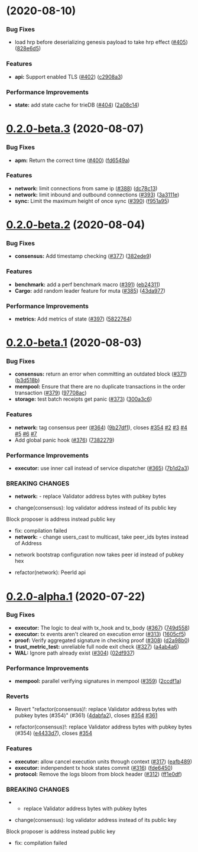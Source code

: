 # [](https://github.com/nervosnetwork/muta/compare/v0.2.0-beta.3...v) (2020-08-10)


### Bug Fixes

* load hrp before deserializing genesis payload to take hrp effect ([#405](https://github.com/nervosnetwork/muta/issues/405)) ([828e6d5](https://github.com/nervosnetwork/muta/commit/828e6d539cf4da9cf042c450418e75a944315014))


### Features

* **api:** Support enabled TLS ([#402](https://github.com/nervosnetwork/muta/issues/402)) ([c2908a3](https://github.com/nervosnetwork/muta/commit/c2908a3ba6a5ab1219ddc9b14ff6d7320cf70228))


### Performance Improvements

* **state:** add state cache for trieDB ([#404](https://github.com/nervosnetwork/muta/issues/404)) ([2a08c14](https://github.com/nervosnetwork/muta/commit/2a08c147571707507b72882788fd51f7a799f3ec))



# [0.2.0-beta.3](https://github.com/nervosnetwork/muta/compare/v0.2.0-beta.2...v0.2.0-beta.3) (2020-08-07)


### Bug Fixes

* **apm:** Return the correct time ([#400](https://github.com/nervosnetwork/muta/issues/400)) ([fd6549a](https://github.com/nervosnetwork/muta/commit/fd6549a6352633cee7b5b747448129df7a0532ca))


### Features

* **network:** limit connections from same ip ([#388](https://github.com/nervosnetwork/muta/issues/388)) ([dc78c13](https://github.com/nervosnetwork/muta/commit/dc78c13b8aa25f3e4535e588149042f6345e4d25))
* **network:** limit inbound and outbound connections ([#393](https://github.com/nervosnetwork/muta/issues/393)) ([3a3111e](https://github.com/nervosnetwork/muta/commit/3a3111e1e332529bc8636c54526920c292c04f8a))
* **sync:** Limit the maximum height of once sync ([#390](https://github.com/nervosnetwork/muta/issues/390)) ([f951a95](https://github.com/nervosnetwork/muta/commit/f951a953daf307ffc98b4df0fe1a77a6a810ac71))



# [0.2.0-beta.2](https://github.com/nervosnetwork/muta/compare/v0.2.0-beta.1...v0.2.0-beta.2) (2020-08-04)


### Bug Fixes

* **consensus:** Add timestamp checking ([#377](https://github.com/nervosnetwork/muta/issues/377)) ([382ede9](https://github.com/nervosnetwork/muta/commit/382ede9367b910a06b59f3562ecd28ab8100d39e))


### Features

* **benchmark:** add a perf benchmark macro ([#391](https://github.com/nervosnetwork/muta/issues/391)) ([eb24311](https://github.com/nervosnetwork/muta/commit/eb2431149b6865a82d0e4286536f65319a5e1d1f))
* **Cargo:** add random leader feature for muta ([#385](https://github.com/nervosnetwork/muta/issues/385)) ([43da977](https://github.com/nervosnetwork/muta/commit/43da9772b22b97ab4797b80ce5161f1a49827543))


### Performance Improvements

* **metrics:** Add metrics of state ([#397](https://github.com/nervosnetwork/muta/issues/397)) ([5822764](https://github.com/nervosnetwork/muta/commit/5822764240f8b4e8cfeca4bccf7d399a0bf71897))



# [0.2.0-beta.1](https://github.com/nervosnetwork/muta/compare/v0.2.0-alpha.1...v0.2.0-beta.1) (2020-08-03)


### Bug Fixes

* **consensus:** return an error when committing an outdated block ([#371](https://github.com/nervosnetwork/muta/issues/371)) ([b3d518b](https://github.com/nervosnetwork/muta/commit/b3d518b52658b40746ef708fa8cde5c96a39a539))
* **mempool:** Ensure that there are no duplicate transactions in the order transaction ([#379](https://github.com/nervosnetwork/muta/issues/379)) ([97708ac](https://github.com/nervosnetwork/muta/commit/97708ac385be2243344d700a0d7c928f18fd51b3))
* **storage:** test batch receipts get panic ([#373](https://github.com/nervosnetwork/muta/issues/373)) ([300a3c6](https://github.com/nervosnetwork/muta/commit/300a3c65cf0399c2ba37a3bd655e06719b660330))


### Features

* **network:** tag consensus peer ([#364](https://github.com/nervosnetwork/muta/issues/364)) ([9b27df1](https://github.com/nervosnetwork/muta/commit/9b27df1015a25792cc210c5aa0dd473a45ae885d)), closes [#354](https://github.com/nervosnetwork/muta/issues/354) [#2](https://github.com/nervosnetwork/muta/issues/2) [#3](https://github.com/nervosnetwork/muta/issues/3) [#4](https://github.com/nervosnetwork/muta/issues/4) [#5](https://github.com/nervosnetwork/muta/issues/5) [#6](https://github.com/nervosnetwork/muta/issues/6) [#7](https://github.com/nervosnetwork/muta/issues/7)
* Add global panic hook ([#376](https://github.com/nervosnetwork/muta/issues/376)) ([7382279](https://github.com/nervosnetwork/muta/commit/738227962771a6a66b85f2fd199df2e699b43adc))


### Performance Improvements

* **executor:** use inner call instead of service dispatcher ([#365](https://github.com/nervosnetwork/muta/issues/365)) ([7b1d2a3](https://github.com/nervosnetwork/muta/commit/7b1d2a32d5c20306af3868e5265bd2530dd9493b))


### BREAKING CHANGES

* **network:** - replace Validator address bytes with pubkey bytes

* change(consensus): log validator address instead of its public key

Block proposer is address instead public key

* fix: compilation failed
* **network:** - change users_cast to multicast, take peer_ids bytes instead of Address
- network bootstrap configuration now takes peer id instead of pubkey hex

* refactor(network): PeerId api



# [0.2.0-alpha.1](https://github.com/nervosnetwork/muta/compare/v0.1.2-beta...v0.2.0-alpha.1) (2020-07-22)


### Bug Fixes

* **executor:** The logic to deal with tx_hook and tx_body ([#367](https://github.com/nervosnetwork/muta/issues/367)) ([749d558](https://github.com/nervosnetwork/muta/commit/749d558b8b58a1943bfa2842dcedcc45218c0f78))
* **executor:** tx events aren't cleared on execution error ([#313](https://github.com/nervosnetwork/muta/issues/313)) ([1605cf5](https://github.com/nervosnetwork/muta/commit/1605cf59b558b97889bb431da7f81fd424b90a89))
* **proof:** Verify aggregated signature in checking proof ([#308](https://github.com/nervosnetwork/muta/issues/308)) ([d2a98b0](https://github.com/nervosnetwork/muta/commit/d2a98b06e44449ca756f135c1b235ff0d80eaf67))
* **trust_metric_test:** unreliable full node exit check ([#327](https://github.com/nervosnetwork/muta/issues/327)) ([a4ab4a6](https://github.com/nervosnetwork/muta/commit/a4ab4a6209e0978148983e88447ac2d9178fa42a))
* **WAL:** Ignore path already exist ([#304](https://github.com/nervosnetwork/muta/issues/304)) ([02df937](https://github.com/nervosnetwork/muta/commit/02df937fb6449c9b3b0b50e790e0ecf6bfc1ee3d))


### Performance Improvements

* **mempool:** parallel verifying signatures in mempool ([#359](https://github.com/nervosnetwork/muta/issues/359)) ([2ccdf1a](https://github.com/nervosnetwork/muta/commit/2ccdf1a67a40cd483749a98a1a68c37bcf1d473c))


### Reverts

* Revert "refactor(consensus)!: replace Validator address bytes with pubkey bytes (#354)" (#361) ([4dabfa2](https://github.com/nervosnetwork/muta/commit/4dabfa231961d1ec8be1ba42bf05781f55395aed)), closes [#354](https://github.com/nervosnetwork/muta/issues/354) [#361](https://github.com/nervosnetwork/muta/issues/361)


* refactor(consensus)!: replace Validator address bytes with pubkey bytes (#354) ([e4433d7](https://github.com/nervosnetwork/muta/commit/e4433d793e8a63788ec682880afc93474e0d2414)), closes [#354](https://github.com/nervosnetwork/muta/issues/354)


### Features

* **executor:** allow cancel execution units through context ([#317](https://github.com/nervosnetwork/muta/issues/317)) ([eafb489](https://github.com/nervosnetwork/muta/commit/eafb489f78f7521487c6b2d25dd9912e43f76500))
* **executor:** indenpendent tx hook states commit ([#316](https://github.com/nervosnetwork/muta/issues/316)) ([fde6450](https://github.com/nervosnetwork/muta/commit/fde645010363a4664033370e4109e4d1f08b13bc))
* **protocol:** Remove the logs bloom from block header ([#312](https://github.com/nervosnetwork/muta/issues/312)) ([ff1e0df](https://github.com/nervosnetwork/muta/commit/ff1e0df1e8a65cc480825a49eed9495cc31ecee0))


### BREAKING CHANGES

* - replace Validator address bytes with pubkey bytes

* change(consensus): log validator address instead of its public key

Block proposer is address instead public key

* fix: compilation failed
